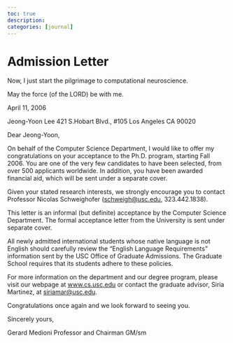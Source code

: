 ```yaml
---
toc: true
description:
categories: [journal]
---
```

# Admission Letter

Now, I just start the pilgrimage to computational neuroscience.

May the force (of the LORD) be with me.

April 11, 2006

Jeong-Yoon Lee
421 S.Hobart Blvd., #105
Los Angeles CA 90020

Dear Jeong-Yoon,

On behalf of the Computer Science Department, I would like to offer my congratulations on your acceptance to the Ph.D. program, starting Fall 2006. You are one of the very few candidates to have been selected, from over 500 applicants worldwide. In addition, you have been awarded financial aid, which will be sent under a separate cover.

Given your stated research interests, we strongly encourage you to contact Professor Nicolas Schweighofer (schweigh@usc.edu, 323.442.1838).

This letter is an informal (but definite) acceptance by the Computer Science Department. The formal acceptance letter from the University is sent under separate cover.

All newly admitted international students whose native language is not English should carefully review the “English Language Requirements” information sent by the USC Office of Graduate Admissions. The Graduate School requires that its students adhere to these policies.

For more information on the department and our degree program, please visit our webpage at www.cs.usc.edu or contact the graduate advisor, Siria Martinez, at siriamar@usc.edu.

Congratulations once again and we look forward to seeing you.

Sincerely yours,

Gerard Medioni
Professor and Chairman
GM/sm